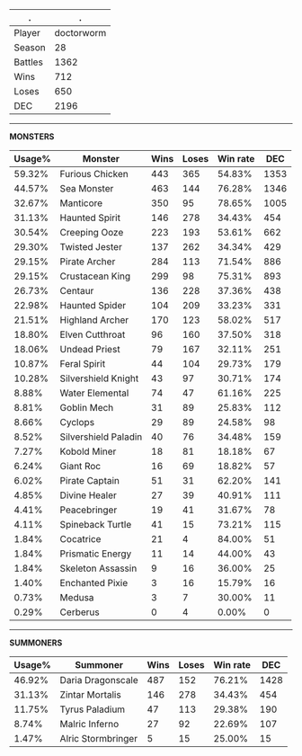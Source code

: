.|.
|-|-
Player|doctorworm
Season|28
Battles|1362
Wins|712
Loses|650
DEC|2196

---
**MONSTERS**

Usage%|Monster|Wins|Loses|Win rate|DEC|
-|-|-|-|-|-|
59.32%|Furious Chicken|443|365|54.83%|1353|
44.57%|Sea Monster|463|144|76.28%|1346|
32.67%|Manticore|350|95|78.65%|1005|
31.13%|Haunted Spirit|146|278|34.43%|454|
30.54%|Creeping Ooze|223|193|53.61%|662|
29.30%|Twisted Jester|137|262|34.34%|429|
29.15%|Pirate Archer|284|113|71.54%|886|
29.15%|Crustacean King|299|98|75.31%|893|
26.73%|Centaur|136|228|37.36%|438|
22.98%|Haunted Spider|104|209|33.23%|331|
21.51%|Highland Archer|170|123|58.02%|517|
18.80%|Elven Cutthroat|96|160|37.50%|318|
18.06%|Undead Priest|79|167|32.11%|251|
10.87%|Feral Spirit|44|104|29.73%|179|
10.28%|Silvershield Knight|43|97|30.71%|174|
8.88%|Water Elemental|74|47|61.16%|225|
8.81%|Goblin Mech|31|89|25.83%|112|
8.66%|Cyclops|29|89|24.58%|98|
8.52%|Silvershield Paladin|40|76|34.48%|159|
7.27%|Kobold Miner|18|81|18.18%|67|
6.24%|Giant Roc|16|69|18.82%|57|
6.02%|Pirate Captain|51|31|62.20%|141|
4.85%|Divine Healer|27|39|40.91%|111|
4.41%|Peacebringer|19|41|31.67%|78|
4.11%|Spineback Turtle|41|15|73.21%|115|
1.84%|Cocatrice|21|4|84.00%|51|
1.84%|Prismatic Energy|11|14|44.00%|43|
1.84%|Skeleton Assassin|9|16|36.00%|25|
1.40%|Enchanted Pixie|3|16|15.79%|16|
0.73%|Medusa|3|7|30.00%|11|
0.29%|Cerberus|0|4|0.00%|0|

---
**SUMMONERS**

Usage%|Summoner|Wins|Loses|Win rate|DEC|
-|-|-|-|-|-|
46.92%|Daria Dragonscale|487|152|76.21%|1428|
31.13%|Zintar Mortalis|146|278|34.43%|454|
11.75%|Tyrus Paladium|47|113|29.38%|190|
8.74%|Malric Inferno|27|92|22.69%|107|
1.47%|Alric Stormbringer|5|15|25.00%|15|
